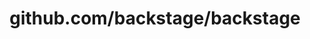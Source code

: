---
layout: post
title: github.com/backstage/backstage
categories: link
tags: [انگلیسی, گیت‌هاب, برنامه‌نویسی]
---